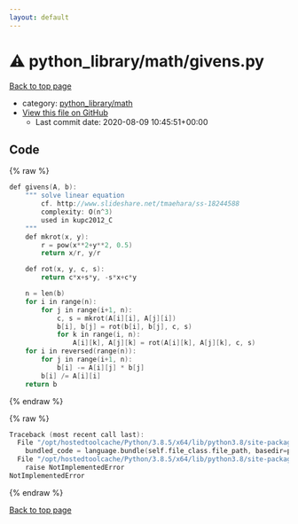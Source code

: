 ```yaml
---
layout: default
---
```


<!-- mathjax config similar to math.stackexchange -->
<script type="text/javascript" async
  src="https://cdnjs.cloudflare.com/ajax/libs/mathjax/2.7.5/MathJax.js?config=TeX-MML-AM_CHTML">
</script>
<script type="text/x-mathjax-config">
  MathJax.Hub.Config({
    TeX: { equationNumbers: { autoNumber: "AMS" }},
    tex2jax: {
      inlineMath: [ ['$','$'] ],
      processEscapes: true
    },
    "HTML-CSS": { matchFontHeight: false },
    displayAlign: "left",
    displayIndent: "2em"
  });
</script>

<script type="text/javascript" src="https://cdnjs.cloudflare.com/ajax/libs/jquery/3.4.1/jquery.min.js"></script>
<script src="https://cdn.jsdelivr.net/npm/jquery-balloon-js@1.1.2/jquery.balloon.min.js" integrity="sha256-ZEYs9VrgAeNuPvs15E39OsyOJaIkXEEt10fzxJ20+2I=" crossorigin="anonymous"></script>
<script type="text/javascript" src="../../../assets/js/copy-button.js"></script>
<link rel="stylesheet" href="../../../assets/css/copy-button.css" />


# :warning: python_library/math/givens.py

<a href="../../../index.html">Back to top page</a>

* category: <a href="../../../index.html#fcc812ea527936762e2a2536e11e6960">python_library/math</a>
* <a href="{{ site.github.repository_url }}/blob/master/python_library/math/givens.py">View this file on GitHub</a>
    - Last commit date: 2020-08-09 10:45:51+00:00




## Code

<a id="unbundled"></a>
{% raw %}
```cpp
def givens(A, b):
    """ solve linear equation
        cf. http://www.slideshare.net/tmaehara/ss-18244588
        complexity: O(n^3)
        used in kupc2012_C
    """
    def mkrot(x, y):
        r = pow(x**2+y**2, 0.5)
        return x/r, y/r

    def rot(x, y, c, s):
        return c*x+s*y, -s*x+c*y

    n = len(b)
    for i in range(n):
        for j in range(i+1, n):
            c, s = mkrot(A[i][i], A[j][i])
            b[i], b[j] = rot(b[i], b[j], c, s)
            for k in range(i, n):
                A[i][k], A[j][k] = rot(A[i][k], A[j][k], c, s)
    for i in reversed(range(n)):
        for j in range(i+1, n):
            b[i] -= A[i][j] * b[j]
        b[i] /= A[i][i]
    return b

```
{% endraw %}

<a id="bundled"></a>
{% raw %}
```cpp
Traceback (most recent call last):
  File "/opt/hostedtoolcache/Python/3.8.5/x64/lib/python3.8/site-packages/onlinejudge_verify/docs.py", line 349, in write_contents
    bundled_code = language.bundle(self.file_class.file_path, basedir=pathlib.Path.cwd())
  File "/opt/hostedtoolcache/Python/3.8.5/x64/lib/python3.8/site-packages/onlinejudge_verify/languages/python.py", line 61, in bundle
    raise NotImplementedError
NotImplementedError

```
{% endraw %}

<a href="../../../index.html">Back to top page</a>

